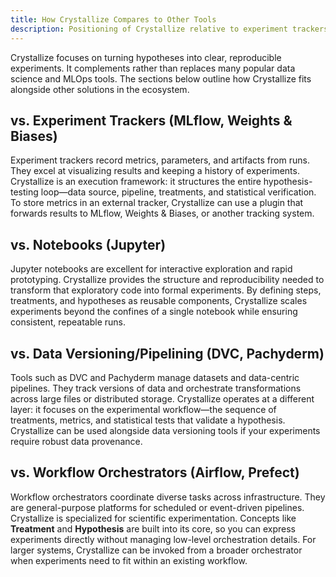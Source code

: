 ```yaml
---
title: How Crystallize Compares to Other Tools
description: Positioning of Crystallize relative to experiment trackers, notebooks, data versioning, and workflow orchestrators.
---
```


Crystallize focuses on turning hypotheses into clear, reproducible experiments. It complements rather than replaces many popular data science and MLOps tools. The sections below outline how Crystallize fits alongside other solutions in the ecosystem.

## vs. Experiment Trackers (MLflow, Weights & Biases)

Experiment trackers record metrics, parameters, and artifacts from runs. They excel at visualizing results and keeping a history of experiments. Crystallize is an execution framework: it structures the entire hypothesis-testing loop—data source, pipeline, treatments, and statistical verification. To store metrics in an external tracker, Crystallize can use a plugin that forwards results to MLflow, Weights & Biases, or another tracking system.

## vs. Notebooks (Jupyter)

Jupyter notebooks are excellent for interactive exploration and rapid prototyping. Crystallize provides the structure and reproducibility needed to transform that exploratory code into formal experiments. By defining steps, treatments, and hypotheses as reusable components, Crystallize scales experiments beyond the confines of a single notebook while ensuring consistent, repeatable runs.

## vs. Data Versioning/Pipelining (DVC, Pachyderm)

Tools such as DVC and Pachyderm manage datasets and data-centric pipelines. They track versions of data and orchestrate transformations across large files or distributed storage. Crystallize operates at a different layer: it focuses on the experimental workflow—the sequence of treatments, metrics, and statistical tests that validate a hypothesis. Crystallize can be used alongside data versioning tools if your experiments require robust data provenance.

## vs. Workflow Orchestrators (Airflow, Prefect)

Workflow orchestrators coordinate diverse tasks across infrastructure. They are general-purpose platforms for scheduled or event-driven pipelines. Crystallize is specialized for scientific experimentation. Concepts like **Treatment** and **Hypothesis** are built into its core, so you can express experiments directly without managing low-level orchestration details. For larger systems, Crystallize can be invoked from a broader orchestrator when experiments need to fit within an existing workflow.
